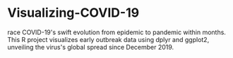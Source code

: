 # Visualizing-COVID-19
race COVID-19's swift evolution from epidemic to pandemic within months. This R project visualizes early outbreak data using dplyr and ggplot2, unveiling the virus's global spread since December 2019.
